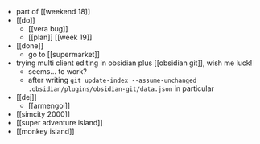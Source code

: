 - part of [[weekend 18]]
- [[do]]
	- [[vera bug]]
	- [[plan]] [[week 19]]
- [[done]]
	- go to [[supermarket]]
- trying multi client editing in obsidian plus [[obsidian git]], wish me luck!
	- seems... to work?	
	- after writing `git update-index --assume-unchanged .obsidian/plugins/obsidian-git/data.json` in particular
- [[dej]]
	- [[armengol]]
- [[simcity 2000]]
- [[super adventure island]]
- [[monkey island]]
